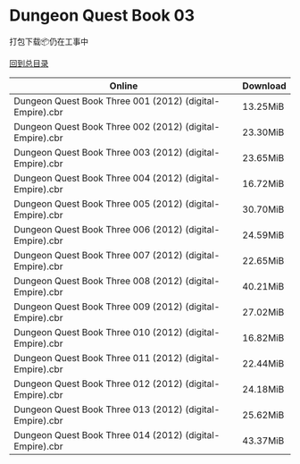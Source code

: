 # Dungeon Quest Book 03

打包下载📦仍在工事中

[回到总目录](/Catalogs.md)







Online | Download
--- | ---
Dungeon Quest Book Three 001 (2012) (digital-Empire).cbr | 13.25MiB
Dungeon Quest Book Three 002 (2012) (digital-Empire).cbr | 23.30MiB
Dungeon Quest Book Three 003 (2012) (digital-Empire).cbr | 23.65MiB
Dungeon Quest Book Three 004 (2012) (digital-Empire).cbr | 16.72MiB
Dungeon Quest Book Three 005 (2012) (digital-Empire).cbr | 30.70MiB
Dungeon Quest Book Three 006 (2012) (digital-Empire).cbr | 24.59MiB
Dungeon Quest Book Three 007 (2012) (digital-Empire).cbr | 22.65MiB
Dungeon Quest Book Three 008 (2012) (digital-Empire).cbr | 40.21MiB
Dungeon Quest Book Three 009 (2012) (digital-Empire).cbr | 27.02MiB
Dungeon Quest Book Three 010 (2012) (digital-Empire).cbr | 16.82MiB
Dungeon Quest Book Three 011 (2012) (digital-Empire).cbr | 22.44MiB
Dungeon Quest Book Three 012 (2012) (digital-Empire).cbr | 24.18MiB
Dungeon Quest Book Three 013 (2012) (digital-Empire).cbr | 25.62MiB
Dungeon Quest Book Three 014 (2012) (digital-Empire).cbr | 43.37MiB
